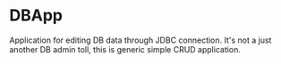 DBApp
=====

Application for editing DB data through JDBC connection. It's not a just another DB admin toll, this is generic simple CRUD application.
